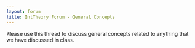 ```yaml
---
layout: forum
title: IntTheory Forum - General Concepts
---
```


Please use this thread to discuss general concepts related to anything that we have discussed in class.

